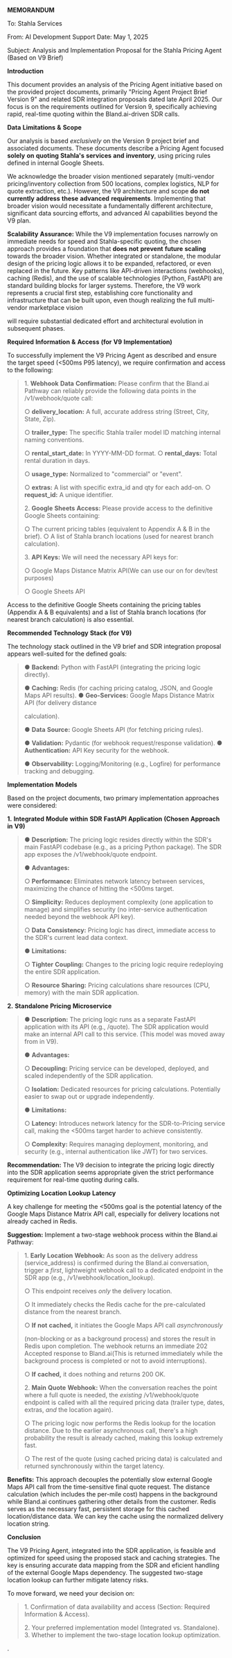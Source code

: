 **MEMORANDUM**

To: Stahla Services

From: AI Development Support Date: May 1, 2025

Subject: Analysis and Implementation Proposal for the Stahla Pricing
Agent (Based on V9 Brief)

**Introduction**

This document provides an analysis of the Pricing Agent initiative based
on the provided project documents, primarily "Pricing Agent Project
Brief Version 9" and related SDR integration proposals dated late April
2025. Our focus is on the requirements outlined for Version 9,
specifically achieving rapid, real-time quoting within the
Bland.ai-driven SDR calls.

**Data** **Limitations** **&** **Scope**

Our analysis is based *exclusively* on the Version 9 project brief and
associated documents. These documents describe a Pricing Agent focused
**solely** **on** **quoting** **Stahla's** **services** **and**
**inventory**, using pricing rules defined in internal Google Sheets.

We acknowledge the broader vision mentioned separately (multi-vendor
pricing/inventory collection from 500 locations, complex logistics, NLP
for quote extraction, etc.). However, the V9 architecture and scope
**do** **not** **currently** **address** **these** **advanced**
**requirements**. Implementing that broader vision would necessitate a
fundamentally different architecture, significant data sourcing efforts,
and advanced AI capabilities beyond the V9 plan.

**Scalability** **Assurance:** While the V9 implementation focuses
narrowly on immediate needs for speed and Stahla-specific quoting, the
chosen approach provides a foundation that **does** **not** **prevent**
**future** **scaling** towards the broader vision. Whether integrated or
standalone, the modular design of the pricing logic allows it to be
expanded, refactored, or even replaced in the future. Key patterns like
API-driven interactions (webhooks), caching (Redis), and the use of
scalable technologies (Python, FastAPI) are standard building blocks for
larger systems. Therefore, the V9 work represents a crucial first step,
establishing core functionality and infrastructure that can be built
upon, even though realizing the full multi-vendor marketplace vision

will require substantial dedicated effort and architectural evolution in
subsequent phases.

**Required** **Information** **&** **Access** **(for** **V9**
**Implementation)**

To successfully implement the V9 Pricing Agent as described and ensure
the target speed (\<500ms P95 latency), we require confirmation and
access to the following:

> 1\. **Webhook** **Data** **Confirmation:** Please confirm that the
> Bland.ai Pathway can reliably provide the following data points in the
> /v1/webhook/quote call:
>
> ○ **delivery_location:** A full, accurate address string (Street,
> City, State, Zip).
>
> ○ **trailer_type:** The specific Stahla trailer model ID matching
> internal naming conventions.
>
> ○ **rental_start_date:** In YYYY-MM-DD format. ○ **rental_days:**
> Total rental duration in days.
>
> ○ **usage_type:** Normalized to "commercial" or "event".
>
> ○ **extras:** A list with specific extra_id and qty for each add-on. ○
> **request_id:** A unique identifier.
>
> 2\. **Google** **Sheets** **Access:** Please provide access to the
> definitive Google Sheets containing:
>
> ○ The current pricing tables (equivalent to Appendix A & B in the
> brief). ○ A list of Stahla branch locations (used for nearest branch
> calculation).
>
> 3\. **API** **Keys:** We will need the necessary API keys for:
>
> ○ Google Maps Distance Matrix API(We can use our on for dev/test
> purposes)
>
> ○ Google Sheets API

Access to the definitive Google Sheets containing the pricing tables
(Appendix A & B equivalents) and a list of Stahla branch locations (for
nearest branch calculation) is also essential.

**Recommended** **Technology** **Stack** **(for** **V9)**

The technology stack outlined in the V9 brief and SDR integration
proposal appears well-suited for the defined goals:

> ● **Backend:** Python with FastAPI (integrating the pricing logic
> directly).
>
> ● **Caching:** Redis (for caching pricing catalog, JSON, and Google
> Maps API results). ● **Geo-Services:** Google Maps Distance Matrix API
> (for delivery distance
>
> calculation).
>
> ● **Data** **Source:** Google Sheets API (for fetching pricing rules).
>
> ● **Validation:** Pydantic (for webhook request/response validation).
> ● **Authentication:** API Key security for the webhook.
>
> ● **Observability:** Logging/Monitoring (e.g., Logfire) for
> performance tracking and debugging.

**Implementation** **Models**

Based on the project documents, two primary implementation approaches
were considered:

**1.** **Integrated** **Module** **within** **SDR** **FastAPI**
**Application** **(Chosen** **Approach** **in** **V9)**

> ● **Description:** The pricing logic resides directly within the SDR's
> main FastAPI codebase (e.g., as a pricing Python package). The SDR app
> exposes the /v1/webhook/quote endpoint.
>
> ● **Advantages:**
>
> ○ **Performance:** Eliminates network latency between services,
> maximizing the chance of hitting the \<500ms target.
>
> ○ **Simplicity:** Reduces deployment complexity (one application to
> manage) and simplifies security (no inter-service authentication
> needed beyond the webhook API key).
>
> ○ **Data** **Consistency:** Pricing logic has direct, immediate access
> to the SDR's current lead data context.
>
> ● **Limitations:**
>
> ○ **Tighter** **Coupling:** Changes to the pricing logic require
> redeploying the entire SDR application.
>
> ○ **Resource** **Sharing:** Pricing calculations share resources (CPU,
> memory) with the main SDR application.

**2.** **Standalone** **Pricing** **Microservice**

> ● **Description:** The pricing logic runs as a separate FastAPI
> application with its API (e.g., /quote). The SDR application would
> make an internal API call to this service. (This model was moved away
> from in V9).
>
> ● **Advantages:**
>
> ○ **Decoupling:** Pricing service can be developed, deployed, and
> scaled independently of the SDR application.
>
> ○ **Isolation:** Dedicated resources for pricing calculations.
> Potentially easier to swap out or upgrade independently.
>
> ● **Limitations:**
>
> ○ **Latency:** Introduces network latency for the SDR-to-Pricing
> service call, making the \<500ms target harder to achieve
> consistently.
>
> ○ **Complexity:** Requires managing deployment, monitoring, and
> security (e.g., internal authentication like JWT) for two services.

**Recommendation:** The V9 decision to integrate the pricing logic
directly into the SDR application seems appropriate given the strict
performance requirement for real-time quoting during calls.

**Optimizing** **Location** **Lookup** **Latency**

A key challenge for meeting the \<500ms goal is the potential latency of
the Google Maps Distance Matrix API call, especially for delivery
locations not already cached in Redis.

**Suggestion:** Implement a two-stage webhook process within the
Bland.ai Pathway:

> 1\. **Early** **Location** **Webhook:** As soon as the delivery
> address (service_address) is confirmed during the Bland.ai
> conversation, trigger a *first*, lightweight webhook call to a
> dedicated endpoint in the SDR app (e.g., /v1/webhook/location_lookup).
>
> ○ This endpoint receives *only* the delivery location.
>
> ○ It immediately checks the Redis cache for the pre-calculated
> distance from the nearest branch.
>
> ○ **If** **not** **cached,** it initiates the Google Maps API call
> *asynchronously*
>
> (non-blocking or as a background process) and stores the result in
> Redis upon completion. The webhook returns an immediate 202 Accepted
> response to Bland.ai(This is returned immediately while the background
> process is completed or not to avoid interruptions).
>
> ○ **If** **cached,** it does nothing and returns 200 OK.
>
> 2\. **Main** **Quote** **Webhook:** When the conversation reaches the
> point where a full quote is needed, the *existing* /v1/webhook/quote
> endpoint is called with all the required pricing data (trailer type,
> dates, extras, *and* the location again).
>
> ○ The pricing logic now performs the Redis lookup for the location
> distance. Due to the earlier asynchronous call, there's a high
> probability the result is already cached, making this lookup extremely
> fast.
>
> ○ The rest of the quote (using cached pricing data) is calculated and
> returned synchronously within the target latency.

**Benefits:** This approach decouples the potentially slow external
Google Maps API call from the time-sensitive final quote request. The
distance calculation (which includes the per-mile cost) happens in the
background while Bland.ai continues gathering other details from the
customer. Redis serves as the necessary fast, persistent storage for
this cached location/distance data. We can key the cache using the
normalized delivery location string.

**Conclusion**

The V9 Pricing Agent, integrated into the SDR application, is feasible
and optimized for speed using the proposed stack and caching strategies.
The key is ensuring accurate data mapping from the SDR and eficient
handling of the external Google Maps dependency. The suggested two-stage
location lookup can further mitigate latency risks.

To move forward, we need your decision on:

> 1\. Confirmation of data availability and access (Section: Required
> Information & Access).
>
> 2\. Your preferred implementation model (Integrated vs. Standalone).
> 3. Whether to implement the two-stage location lookup optimization.

.
